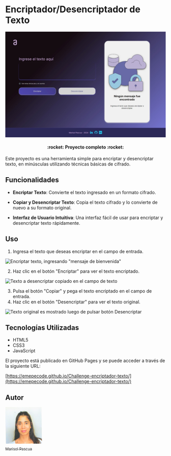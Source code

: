 # Encriptador/Desencriptador de Texto

![Versión desktop del encriptador, muestra funciones de encriptación y desencriptación](https://github.com/emepecode/Challenge-encriptador-texto/blob/4a3bc11c03a9aa286ad603d639b665cf7237144e/Desktop1.jpeg?raw=true)


<h4 align="center">
:rocket: Proyecto completo :rocket:
</h4>

Este proyecto es una herramienta simple para encriptar y desencriptar texto, en minúsculas utilizando técnicas básicas de cifrado.


## Funcionalidades

- **Encriptar Texto**: Convierte el texto ingresado en un formato cifrado.

- **Copiar y Desencriptar Texto**: Copia el texto cifrado y lo convierte de nuevo a su formato original.

- **Interfaz de Usuario Intuitiva**: Una interfaz fácil de usar para encriptar y desencriptar texto rápidamente.

## Uso

1. Ingresa el texto que deseas encriptar en el campo de entrada.

![Encriptar texto, ingresando "mensaje de bienvenida"](https://github.com/user-attachments/assets/4ff437b1-efd3-4f82-bcae-e4464acaa3d2)

2. Haz clic en el botón "Encriptar" para ver el texto encriptado.

![Texto a desencriptar copiado en el campo de texto](https://github.com/user-attachments/assets/be84f717-c8e5-4e11-a73d-a8e2a6adbf3e)


3. Pulsa el botón "Copiar" y pega el texto encriptado en el campo de entrada.
4. Haz clic en el botón "Desencriptar" para ver el texto original.

![Texto original es mostrado luego de pulsar botón Desencriptar](https://github.com/user-attachments/assets/07c72f41-0adf-4785-9546-43393e7ac2c8)

## Tecnologías Utilizadas

- HTML5
- CSS3
- JavaScript

El proyecto está publicado en GitHub Pages y se puede acceder a través de la siguiente URL:

[https://emepecode.github.io/Challenge-encriptador-texto/](https://emepecode.github.io/Challenge-encriptador-texto/)

## Autor

[<img src="https://github.com/emepecode/Challenge-encriptador-texto/blob/master/img-readme/img116.jpg?raw=true" width=115><br><sub>Marisol Pascua</sub>](https://github.com/emepecode)
 